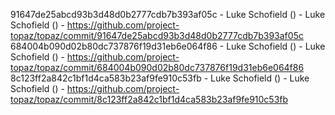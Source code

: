 91647de25abcd93b3d48d0b2777cdb7b393af05c - Luke Schofield () - Luke Schofield () - https://github.com/project-topaz/topaz/commit/91647de25abcd93b3d48d0b2777cdb7b393af05c
684004b090d02b80dc737876f19d31eb6e064f86 - Luke Schofield () - Luke Schofield () - https://github.com/project-topaz/topaz/commit/684004b090d02b80dc737876f19d31eb6e064f86
8c123ff2a842c1bf1d4ca583b23af9fe910c53fb - Luke Schofield () - Luke Schofield () - https://github.com/project-topaz/topaz/commit/8c123ff2a842c1bf1d4ca583b23af9fe910c53fb
